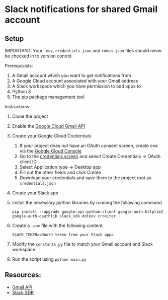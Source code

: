 # Slack notifications for shared Gmail account

## Setup

IMPORTANT: Your `.env`, `credentials.json` and `token.json` files should never be checked in to version control.

Prerequisists:
1. A Gmail account which you want to get notifications from
1. A Google Cloud account associated with your Gmail address
1. A Slack workspace which you have permission to add apps to
1. Python 3
1. The pip package management tool

Instructions:
1. Clone the project
1. Enable the [Google Cloud Gmail API](https://console.cloud.google.com/flows/enableapi?apiid=gmail.googleapis.com)
1. Create your Google Cloud Credentials
    1. If your project does not have an OAuth consent screen, create one via the [Google Cloud Console](https://console.cloud.google.com/apis/credentials/consent)
    1. Go to the [credentials screen](https://console.cloud.google.com/apis/credentials) and select Create Credentials -> OAuth client ID
    1. Select Application type -> Desktop app
    1. Fill out the other fields and click Create
    1. Download your credentials and save them to the project root as `credentials.json`
1. Create your Slack app
1. Install the necessary python libraries by running the following command

    ```
    pip install --upgrade google-api-python-client google-auth-httplib2 google-auth-oauthlib slack_sdk dotenv croniter
    ```
1. Create a `.env` file with the following content.
    ```
    SLACK_TOKEN=<OAuth token from your Slack app>
    ```
1. Modify the `constants.py` file to match your Gmail account and Slack workspace
1. Run the script using `python main.py`

## Resources:
- [Gmail API](https://developers.google.com/resources/api-libraries/documentation/gmail/v1/python/latest/index.html)
- [Slack SDK](https://slack.dev/python-slack-sdk/)